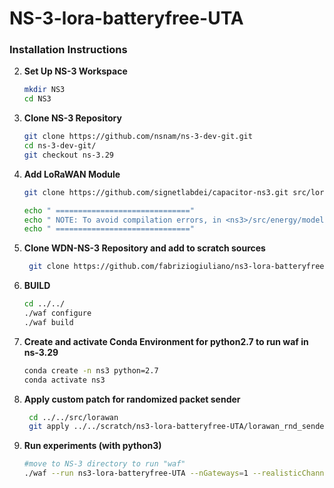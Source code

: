 # NS-3-lora-batteryfree-UTA

### Installation Instructions

2. **Set Up NS-3 Workspace**  
    ```bash
    mkdir NS3
    cd NS3
    ```

3. **Clone NS-3 Repository**  
    ```bash
    git clone https://github.com/nsnam/ns-3-dev-git.git
    cd ns-3-dev-git/
    git checkout ns-3.29
    ```

4. **Add LoRaWAN Module**  
    ```bash
    git clone https://github.com/signetlabdei/capacitor-ns3.git src/lorawan

    echo " =============================="
    echo " NOTE: To avoid compilation errors, in <ns3>/src/energy/model/energy-source.h, the private variables should be moved to protected."
    echo " =============================="

    ```
5. **Clone WDN-NS-3 Repository and add to scratch sources**
   ```bash
    git clone https://github.com/fabriziogiuliano/ns3-lora-batteryfree-UTA scratch/ns3-lora-batteryfree-UTA/    
    ```
    

7. **BUILD**  
    ```bash
    cd ../../
    ./waf configure
    ./waf build
    ```


6. **Create and activate Conda Environment for python2.7 to run waf in ns-3.29**  
    ```bash
    conda create -n ns3 python=2.7
    conda activate ns3
    ```


7. **Apply custom patch for randomized packet sender**  
   ```bash
    cd ../../src/lorawan
    git apply ../../scratch/ns3-lora-batteryfree-UTA/lorawan_rnd_sender.patch
    ``` 


8. **Run experiments (with python3)**  
    ```bash
    #move to NS-3 directory to run "waf"
    ./waf --run ns3-lora-batteryfree-UTA --nGateways=1 --realisticChannelModel=true --appPeriodSeconds=-1 --packetSize=200 --capacitance=40 --simulationTime=1728000 --RngRun=10 --RngSeed=10 --runId=1 --nDevices=1000 --output_dir=EXPERIMENT_200_UNCONFIRMED_T_ADAPT --adr=0 --DR=5 --radius=1000 --season=winter --confirmed=0 --pv_l=75 --pv_h=135
    ```
